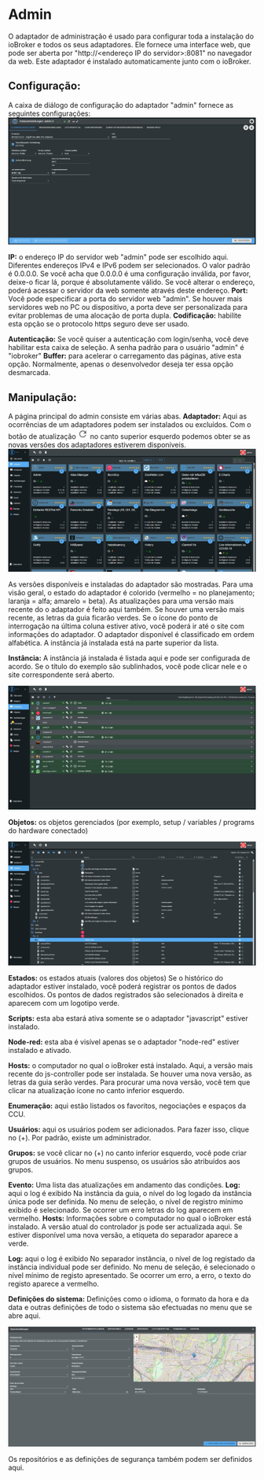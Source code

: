 # Admin

O adaptador de administração é usado para configurar toda a instalação do ioBroker e todos os seus adaptadores.
Ele fornece uma interface web, que pode ser aberta por "http://<endereço IP do servidor>:8081"
no navegador da web. Este adaptador é instalado automaticamente junto com o ioBroker.

## Configuração:

A caixa de diálogo de configuração do adaptador "admin" fornece as seguintes configurações:
![img_002](img/admin_img_002.jpg)

**IP:** o endereço IP do servidor web "admin" pode ser escolhido aqui.
Diferentes endereços IPv4 e IPv6 podem ser selecionados. O valor padrão é 0.0.0.0\.
Se você acha que 0.0.0.0 é uma configuração inválida, por favor, deixe-o ficar lá, porque
é absolutamente válido. Se você alterar o endereço, poderá acessar o servidor da web
somente através deste endereço. **Port:** Você pode especificar a porta do servidor web "admin".
Se houver mais servidores web no PC ou dispositivo, a porta deve ser personalizada para evitar problemas
de uma alocação de porta dupla. **Codificação:** habilite esta opção se o protocolo https seguro deve ser usado.

**Autenticação:** Se você quiser a autenticação com login/senha, você deve habilitar esta caixa de seleção.
A senha padrão para o usuário "admin" é "iobroker" **Buffer:** para acelerar o carregamento das páginas, ative esta opção.
Normalmente, apenas o desenvolvedor deseja ter essa opção desmarcada.

## Manipulação:

A página principal do admin consiste em várias abas. **Adaptador:** Aqui as ocorrências de
um adaptadores podem ser instalados ou excluídos. Com o botão de atualização
![img_005](img/admin_img_005.jpg)
no canto superior esquerdo podemos obter se as novas versões dos adaptadores estiverem disponíveis.
![img_001](img/admin_img_001.jpg)

As versões disponíveis e instaladas do adaptador são mostradas. Para uma visão geral, o estado do
adaptador é colorido (vermelho = no planejamento; laranja = alfa; amarelo = beta). As atualizações para uma versão mais recente do
o adaptador é feito aqui também. Se houver uma versão mais recente, as letras da guia ficarão verdes.
Se o ícone do ponto de interrogação na última coluna estiver ativo, você poderá ir até o site com informações do adaptador.
O adaptador disponível é classificado em ordem alfabética. A instância já instalada está na parte superior da lista.

**Instância:** A instância já instalada é listada aqui e pode ser configurada de acordo. Se o título do
exemplo são sublinhados, você pode clicar nele e o site correspondente será aberto.

![img_003](img/admin_img_003.jpg)

**Objetos:** os objetos gerenciados (por exemplo, setup / variables / programs do hardware conectado)

![img_004](img/admin_img_004.jpg)

**Estados:** os estados atuais (valores dos objetos)
Se o histórico do adaptador estiver instalado, você poderá registrar os pontos de dados escolhidos.
Os pontos de dados registrados são selecionados à direita e aparecem com um logotipo verde.

**Scripts:** esta aba estará ativa somente se o adaptador "javascript" estiver instalado.

**Node-red:** esta aba é visível apenas se o adaptador "node-red" estiver instalado e ativado.

**Hosts:** o computador no qual o ioBroker está instalado. Aqui, a versão mais recente do js-controller pode ser instalada.
Se houver uma nova versão, as letras da guia serão verdes. Para procurar uma nova versão, você tem que clicar na atualização
ícone no canto inferior esquerdo.

**Enumeração:** aqui estão listados os favoritos, negociações e espaços da CCU.

**Usuários:** aqui os usuários podem ser adicionados. Para fazer isso, clique no (+). Por padrão, existe um administrador.

**Grupos:** se você clicar no (+) no canto inferior esquerdo, você pode criar grupos de usuários. No menu suspenso, os usuários são atribuídos aos grupos.

**Evento:** Uma lista das atualizações em andamento das condições. **Log:** aqui o log é exibido Na instância da guia, o nível do log logado
da instância única pode ser definida. No menu de seleção, o nível de registro mínimo exibido é selecionado. Se ocorrer um erro
letras do log aparecem em vermelho.
**Hosts:**
Informações sobre o computador no qual o ioBroker está instalado. A versão atual do controlador js pode ser actualizada aqui. Se estiver disponível uma nova versão, a etiqueta do separador aparece a verde.

**Log:** aqui o log é exibido No separador instância, o nível de log registado 
da instância individual pode ser definido. No menu de seleção, é selecionado o nível mínimo de registo apresentado. Se ocorrer um erro, a 
erro, o texto do registo aparece a vermelho.

**Definições do sistema:**
Definições como o idioma, o formato da hora e da data e outras definições de todo o sistema são efectuadas no menu que se abre aqui.

![img_006](img/admin_img_006.jpg)

Os repositórios e as definições de segurança também podem ser definidos aqui.
